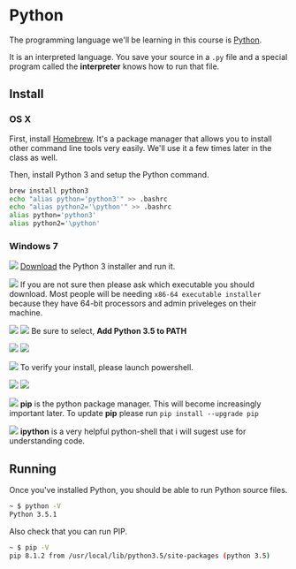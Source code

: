 # Python

The programming language we'll be learning in this course is [Python](https://www.python.org).

It is an interpreted language.
You save your source in a `.py` file and a special program called the **interpreter** knows how to run that file.

## Install

### OS X

First, install [Homebrew](http://brew.sh).
It's a package manager that allows you to install other command line tools very easily.
We'll use it a few times later in the class as well.

Then, install Python 3 and setup the Python command.

```bash
brew install python3
echo "alias python='python3'" >> .bashrc
echo "alias python2='\python'" >> .bashrc
alias python='python3'
alias python2='\python'
```

### Windows 7


![](py.images/0000.png)
[Download](https://www.python.org/downloads/) the Python 3 installer and run it.

![](py.images/0001.png)
If you are not sure then please ask which executable you should download. Most people will be needing `x86-64 executable installer` because they have 64-bit processors and admin priveleges on their machine.

![](py.images/0002.png)
![](py.images/0003.png)
Be sure to select, **Add Python 3.5 to PATH**

![](py.images/0004.png)
![](py.images/0005.png)

![](py.images/0006.png)
To verify your install, please launch powershell.

![](py.images/0007.png)
![](py.images/0008.png)


![](py.images/0009.png)
**pip** is the python package manager. This will become increasingly important later. To update **pip** please run `pip install --upgrade pip`

![](py.images/0012.png)
**ipython** is a very helpful python-shell that i will sugest use for understanding code.

## Running

Once you've installed Python, you should be able to run Python source files.

```bash
~ $ python -V
Python 3.5.1
```

Also check that you can run PIP.

```bash
~ $ pip -V
pip 8.1.2 from /usr/local/lib/python3.5/site-packages (python 3.5)
```
